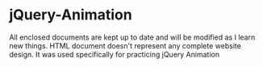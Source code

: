 # jQuery-Animation
All enclosed documents are kept up to date and will be modified as I learn new things. HTML document doesn't represent any complete website design. It was used specifically for practicing jQuery Animation
